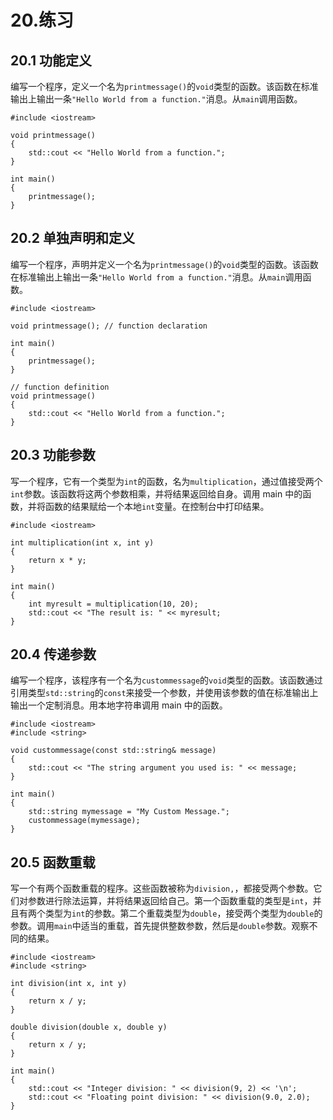 # 20.练习

## 20.1 功能定义

编写一个程序，定义一个名为`printmessage()`的`void`类型的函数。该函数在标准输出上输出一条`"Hello World from a function."`消息。从`main`调用函数。

```
#include <iostream>

void printmessage()
{
    std::cout << "Hello World from a function.";
}

int main()
{
    printmessage();
}

```

## 20.2 单独声明和定义

编写一个程序，声明并定义一个名为`printmessage()`的`void`类型的函数。该函数在标准输出上输出一条`"Hello World from a function."`消息。从`main`调用函数。

```
#include <iostream>

void printmessage(); // function declaration

int main()
{
    printmessage();
}

// function definition
void printmessage()
{
    std::cout << "Hello World from a function.";
}

```

## 20.3 功能参数

写一个程序，它有一个类型为`int`的函数，名为`multiplication`，通过值接受两个`int`参数。该函数将这两个参数相乘，并将结果返回给自身。调用 main 中的函数，并将函数的结果赋给一个本地`int`变量。在控制台中打印结果。

```
#include <iostream>

int multiplication(int x, int y)
{
    return x * y;
}

int main()
{
    int myresult = multiplication(10, 20);
    std::cout << "The result is: " << myresult;
}

```

## 20.4 传递参数

编写一个程序，该程序有一个名为`custommessage`的`void`类型的函数。该函数通过引用类型`std::string`的`const`来接受一个参数，并使用该参数的值在标准输出上输出一个定制消息。用本地字符串调用 main 中的函数。

```
#include <iostream>
#include <string>

void custommessage(const std::string& message)
{
    std::cout << "The string argument you used is: " << message;
}

int main()
{
    std::string mymessage = "My Custom Message.";
    custommessage(mymessage);
}

```

## 20.5 函数重载

写一个有两个函数重载的程序。这些函数被称为`division,`，都接受两个参数。它们对参数进行除法运算，并将结果返回给自己。第一个函数重载的类型是`int`，并且有两个类型为`int`的参数。第二个重载类型为`double`，接受两个类型为`double`的参数。调用`main`中适当的重载，首先提供整数参数，然后是`double`参数。观察不同的结果。

```
#include <iostream>
#include <string>

int division(int x, int y)
{
    return x / y;
}

double division(double x, double y)
{
    return x / y;
}

int main()
{
    std::cout << "Integer division: " << division(9, 2) << '\n';
    std::cout << "Floating point division: " << division(9.0, 2.0);
}

```